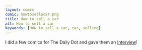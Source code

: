 ```yaml
---
layout: comic
comic: howtosellacar.png
title: How to sell a car
alt: How to sell a car
keywords: [How to sell a car, car, selling]
---
```


I did a few comics for The Daily Dot and gave them an [Interview](http://www.dailydot.com/lol/vincent-kunert-lolnein-comics/)!